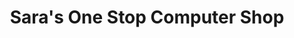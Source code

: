 ---
title: "Sara's One Stop Computer Shop"
url: /siren/saras-one-stop-computer-shop/
shop: computer
---
